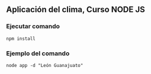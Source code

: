 ## Aplicación del clima, Curso NODE JS

### Ejecutar comando
```npm install```

### Ejemplo del comando
```node app -d "León Guanajuato"```